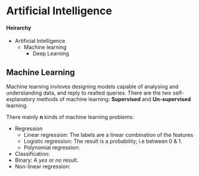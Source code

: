 # Artificial Intelligence
#### Heirarchy
- Artificial Intelligence
	- Machine learning
		- Deep Learning
## Machine Learning
Machine learning invloves designing models capable of analysing and understanding data, and reply to realted queries.
There are the two self-explanatory methods of machine learning: **Supervised** and **Un-supervised** learning.

There mainly **n** kinds of machine learning problems:
- Regression
	- Linear regression: The labels are a linear combination of the features
	- Logistic regression: The result is a probability; i.e between 0 & 1.
	- Polynomial regression:
- Classification:
- Binary: A *yes* or *no* result.
- Non-linear regression:
